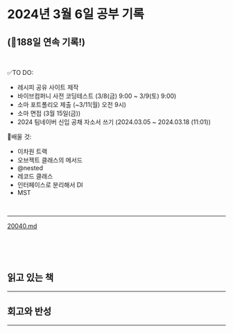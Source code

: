 # 2024년 3월 6일 공부 기록 
## (🚀188일 연속 기록!)

<br>

✅TO DO: 

- 레시피 공유 사이트 제작
- 바이브컴퍼니 사전 코딩테스트 (3/8(금) 9:00 ~ 3/9(토) 9:00)
- 소마 포트폴리오 제출 (~3/11(월) 오전 9시)
- 소마 면접 (3월 15일(금))
- 2024 팀네이버 신입 공채 자소서 쓰기 (2024.03.05 ~ 2024.03.18 (11:01))

💭배울 것:

- 이차원 트랙
- 오브젝트 클래스의 메서드
- @nested
- 레코드 클래스
- 인터페이스로 분리해서 DI
- MST

<br>

---

[20040.md](..%2F..%2F..%2FAlgorithm%2FSolvedProblem%2F%EB%B6%84%EB%A6%AC%EC%A7%91%ED%95%A9%2F20040%2F20040.md)


<br><br><br>

## 읽고 있는 책

---




## 회고와 반성

---
